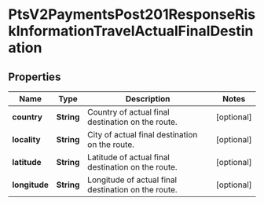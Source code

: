 
# PtsV2PaymentsPost201ResponseRiskInformationTravelActualFinalDestination

## Properties
Name | Type | Description | Notes
------------ | ------------- | ------------- | -------------
**country** | **String** | Country of actual final destination on the route. |  [optional]
**locality** | **String** | City of actual final destination on the route. |  [optional]
**latitude** | **String** | Latitude of actual final destination on the route. |  [optional]
**longitude** | **String** | Longitude of actual final destination on the route. |  [optional]



